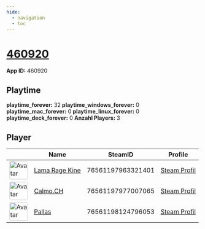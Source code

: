 ```yaml
---
hide:
  - navigation
  - toc
---
```

# <a href="https://steamdb.info/app/460920">460920</a>

**App ID:** 460920

## Playtime

**playtime_forever:** 32
**playtime_windows_forever:** 0
**playtime_mac_forever:** 0
**playtime_linux_forever:** 0
**playtime_deck_forever:** 0
**Anzahl Players:** 3
## Player

<table id="charts-table" class="display" style="width:100%">
            <thead>
                <tr>
                    <th></th>
                    <th>Name</th>
                    <th>SteamID</th>
                    <th>Profile</th>
                </tr>
            </thead>
            <tbody>
        <tr>
<td><a href="https://steamcommunity.com/id/dakine85/" target="_blank"><img src="https://avatars.steamstatic.com/baf3f1e4fe88fff5f7b21b537acda40c52ec0d56_full.jpg" alt="Avatar" style="width:48px;height:48px;border-radius:4px;"></a></td><td><a href="/player/76561197963321401">Lama Rage Kine</a></td><td>76561197963321401</td><td><a href="https://steamcommunity.com/id/dakine85/" target="_blank">Steam Profil</a></td></tr>
<tr>
<td><a href="https://steamcommunity.com/profiles/76561197977007065/" target="_blank"><img src="https://avatars.steamstatic.com/d5f87817aa0e703dfdb751872ff2545763312145_full.jpg" alt="Avatar" style="width:48px;height:48px;border-radius:4px;"></a></td><td><a href="/player/76561197977007065">Calmo.CH</a></td><td>76561197977007065</td><td><a href="https://steamcommunity.com/profiles/76561197977007065/" target="_blank">Steam Profil</a></td></tr>
<tr>
<td><a href="https://steamcommunity.com/profiles/76561198124796053/" target="_blank"><img src="https://avatars.steamstatic.com/4630dfff0852bfa9ba5d90058491e1b218af8dd6_full.jpg" alt="Avatar" style="width:48px;height:48px;border-radius:4px;"></a></td><td><a href="/player/76561198124796053">Pallas</a></td><td>76561198124796053</td><td><a href="https://steamcommunity.com/profiles/76561198124796053/" target="_blank">Steam Profil</a></td></tr>
</tbody>
</table>
